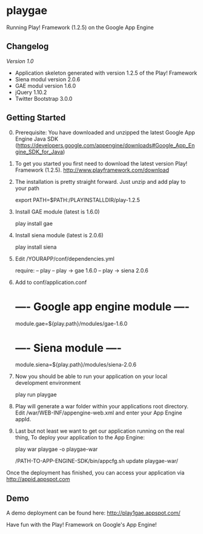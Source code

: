 playgae
=======

Running Play! Framework (1.2.5) on the Google App Engine

Changelog
---------

_Version 1.0_

* Application skeleton generated with version 1.2.5 of the Play! Framework
* Siena modul version 2.0.6
* GAE modul version 1.6.0
* jQuery 1.10.2
* Twitter Bootstrap 3.0.0

Getting Started
---------------

0. Prerequisite: You have downloaded and unzipped the latest Google App Engine Java SDK (https://developers.google.com/appengine/downloads#Google_App_Engine_SDK_for_Java)

1. To get you started you first need to download the latest version Play! Framework (1.2.5). http://www.playframework.com/download

2. The installation is pretty straight forward. Just unzip and add play to your path

      export PATH=$PATH:/PLAYINSTALLDIR/play-1.2.5

3. Install GAE module (latest is 1.6.0)

      play install gae

4. Install siena module (latest is 2.0.6)

      play install siena

5. Edit /YOURAPP/conf/dependencies.yml

      require: 
          – play 
          – play -> gae 1.6.0
          – play -> siena 2.0.6

6. Add to conf/application.conf

      # —- Google app engine module —- 
      module.gae=${play.path}/modules/gae-1.6.0 
      # —- Siena module —- 
      module.siena=${play.path}/modules/siena-2.0.6

7. Now you should be able to run your application on your local development environment
      
      play run playgae

8. Play will generate a war folder within your applications root directory. Edit /war/WEB-INF/appengine-web.xml and enter your App Engine appId.

9. Last but not least we want to get our application running on the real thing, To deploy your application to the App Engine:

      play war playgae -o playgae-war
      
      /PATH-TO-APP-ENGINE-SDK/bin/appcfg.sh update playgae-war/
    
  Once the deployment has finished, you can access your application via http://appid.appspot.com

Demo
----

A demo deployment can be found here: http://play1gae.appspot.com/

Have fun with the Play! Framework on Google's App Engine!
